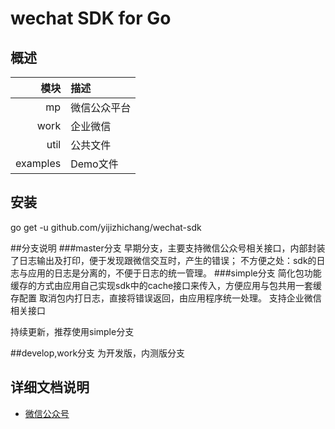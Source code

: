 # wechat SDK for Go

## 概述
| 模块    | 描述                     |
|--------:|:-------------------------|
| mp      | 微信公众平台         |
| work    | 企业微信         |
| util    | 公共文件                 |
| examples| Demo文件                 |

## 安装
go get -u github.com/yijizhichang/wechat-sdk

##分支说明
###master分支
早期分支，主要支持微信公众号相关接口，内部封装了日志输出及打印，便于发现跟微信交互时，产生的错误；
不方便之处：sdk的日志与应用的日志是分离的，不便于日志的统一管理。
###simple分支
简化包功能
缓存的方式由应用自己实现sdk中的cache接口来传入，方便应用与包共用一套缓存配置
取消包内打日志，直接将错误返回，由应用程序统一处理。
支持企业微信相关接口

持续更新，推荐使用simple分支

##develop,work分支
为开发版，内测版分支

## 详细文档说明

- [微信公众号](README.MP.md)